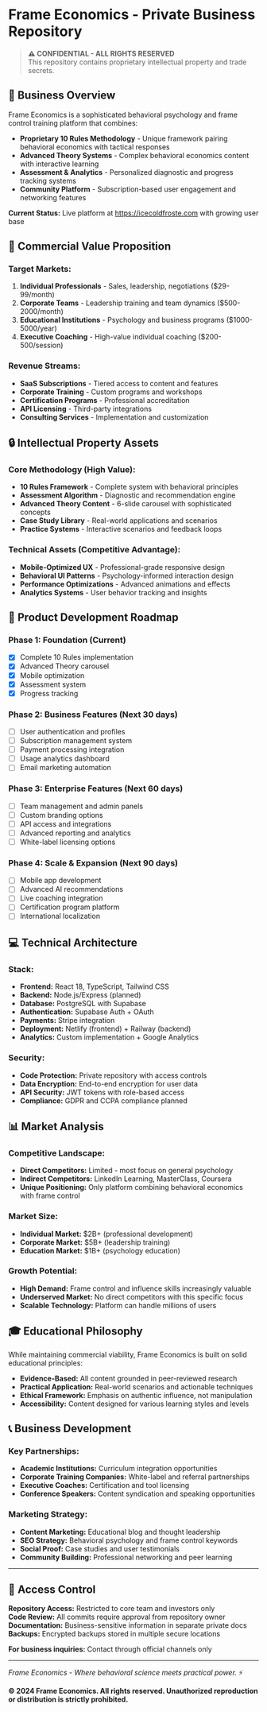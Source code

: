 # Frame Economics - Private Business Repository

> **⚠️ CONFIDENTIAL - ALL RIGHTS RESERVED**  
> This repository contains proprietary intellectual property and trade secrets.

## 🎯 Business Overview

Frame Economics is a sophisticated behavioral psychology and frame control training platform that combines:

- **Proprietary 10 Rules Methodology** - Unique framework pairing behavioral economics with tactical responses
- **Advanced Theory Systems** - Complex behavioral economics content with interactive learning
- **Assessment & Analytics** - Personalized diagnostic and progress tracking systems
- **Community Platform** - Subscription-based user engagement and networking features

**Current Status:** Live platform at https://icecoldfroste.com with growing user base

## 💼 Commercial Value Proposition

### Target Markets:
1. **Individual Professionals** - Sales, leadership, negotiations ($29-99/month)
2. **Corporate Teams** - Leadership training and team dynamics ($500-2000/month)
3. **Educational Institutions** - Psychology and business programs ($1000-5000/year)
4. **Executive Coaching** - High-value individual coaching ($200-500/session)

### Revenue Streams:
- **SaaS Subscriptions** - Tiered access to content and features
- **Corporate Training** - Custom programs and workshops
- **Certification Programs** - Professional accreditation
- **API Licensing** - Third-party integrations
- **Consulting Services** - Implementation and customization

## 🔒 Intellectual Property Assets

### Core Methodology (High Value):
- **10 Rules Framework** - Complete system with behavioral principles
- **Assessment Algorithm** - Diagnostic and recommendation engine
- **Advanced Theory Content** - 6-slide carousel with sophisticated concepts
- **Case Study Library** - Real-world applications and scenarios
- **Practice Systems** - Interactive scenarios and feedback loops

### Technical Assets (Competitive Advantage):
- **Mobile-Optimized UX** - Professional-grade responsive design
- **Behavioral UI Patterns** - Psychology-informed interaction design
- **Performance Optimizations** - Advanced animations and effects
- **Analytics Systems** - User behavior tracking and insights

## 🚀 Product Development Roadmap

### Phase 1: Foundation (Current)
- [x] Complete 10 Rules implementation
- [x] Advanced Theory carousel
- [x] Mobile optimization
- [x] Assessment system
- [x] Progress tracking

### Phase 2: Business Features (Next 30 days)
- [ ] User authentication and profiles
- [ ] Subscription management system
- [ ] Payment processing integration
- [ ] Usage analytics dashboard
- [ ] Email marketing automation

### Phase 3: Enterprise Features (Next 60 days)
- [ ] Team management and admin panels
- [ ] Custom branding options
- [ ] API access and integrations
- [ ] Advanced reporting and analytics
- [ ] White-label licensing options

### Phase 4: Scale & Expansion (Next 90 days)
- [ ] Mobile app development
- [ ] Advanced AI recommendations
- [ ] Live coaching integration
- [ ] Certification program platform
- [ ] International localization

## 💻 Technical Architecture

### Stack:
- **Frontend:** React 18, TypeScript, Tailwind CSS
- **Backend:** Node.js/Express (planned)
- **Database:** PostgreSQL with Supabase
- **Authentication:** Supabase Auth + OAuth
- **Payments:** Stripe integration
- **Deployment:** Netlify (frontend) + Railway (backend)
- **Analytics:** Custom implementation + Google Analytics

### Security:
- **Code Protection:** Private repository with access controls
- **Data Encryption:** End-to-end encryption for user data
- **API Security:** JWT tokens with role-based access
- **Compliance:** GDPR and CCPA compliance planned

## 📊 Market Analysis

### Competitive Landscape:
- **Direct Competitors:** Limited - most focus on general psychology
- **Indirect Competitors:** LinkedIn Learning, MasterClass, Coursera
- **Unique Positioning:** Only platform combining behavioral economics with frame control

### Market Size:
- **Individual Market:** $2B+ (professional development)
- **Corporate Market:** $5B+ (leadership training)
- **Education Market:** $1B+ (psychology education)

### Growth Potential:
- **High Demand:** Frame control and influence skills increasingly valuable
- **Underserved Market:** No direct competitors with this specific focus
- **Scalable Technology:** Platform can handle millions of users

## 🎓 Educational Philosophy

While maintaining commercial viability, Frame Economics is built on solid educational principles:

- **Evidence-Based:** All content grounded in peer-reviewed research
- **Practical Application:** Real-world scenarios and actionable techniques
- **Ethical Framework:** Emphasis on authentic influence, not manipulation
- **Accessibility:** Content designed for various learning styles and levels

## 📞 Business Development

### Key Partnerships:
- **Academic Institutions:** Curriculum integration opportunities
- **Corporate Training Companies:** White-label and referral partnerships  
- **Executive Coaches:** Certification and tool licensing
- **Conference Speakers:** Content syndication and speaking opportunities

### Marketing Strategy:
- **Content Marketing:** Educational blog and thought leadership
- **SEO Strategy:** Behavioral psychology and frame control keywords
- **Social Proof:** Case studies and user testimonials
- **Community Building:** Professional networking and peer learning

---

## 🔐 Access Control

**Repository Access:** Restricted to core team and investors only  
**Code Review:** All commits require approval from repository owner  
**Documentation:** Business-sensitive information in separate private docs  
**Backups:** Encrypted backups stored in multiple secure locations  

**For business inquiries:** Contact through official channels only

---

*Frame Economics - Where behavioral science meets practical power.* ⚡

**© 2024 Frame Economics. All rights reserved. Unauthorized reproduction or distribution is strictly prohibited.**